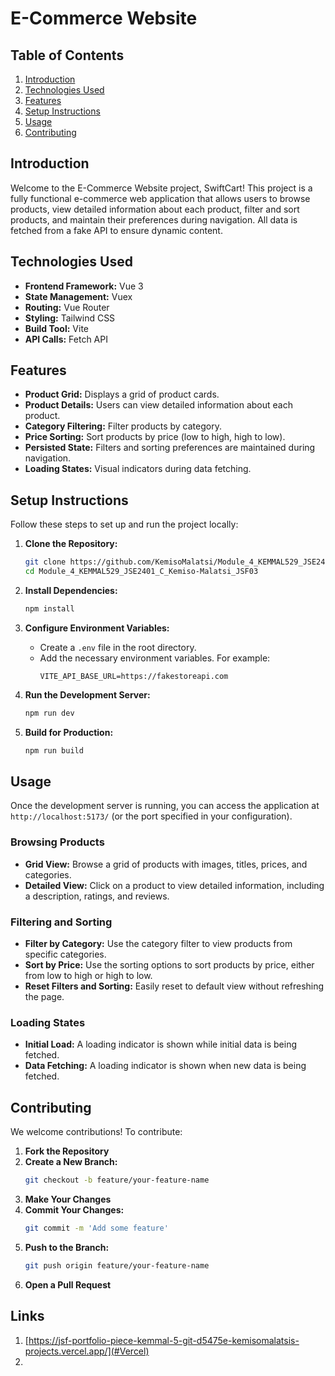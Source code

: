 # E-Commerce Website

## Table of Contents

1. [Introduction](#introduction)
2. [Technologies Used](#technologies-used)
3. [Features](#features)
4. [Setup Instructions](#setup-instructions)
5. [Usage](#usage)
6. [Contributing](#contributing)


## Introduction

Welcome to the E-Commerce Website project, SwiftCart! This project is a fully functional e-commerce web application that allows users to browse products, view detailed information about each product, filter and sort products, and maintain their preferences during navigation. All data is fetched from a fake API to ensure dynamic content.

## Technologies Used

- **Frontend Framework:** Vue 3
- **State Management:** Vuex
- **Routing:** Vue Router
- **Styling:** Tailwind CSS
- **Build Tool:** Vite
- **API Calls:** Fetch API

## Features

- **Product Grid:** Displays a grid of product cards.
- **Product Details:** Users can view detailed information about each product.
- **Category Filtering:** Filter products by category.
- **Price Sorting:** Sort products by price (low to high, high to low).
- **Persisted State:** Filters and sorting preferences are maintained during navigation.
- **Loading States:** Visual indicators during data fetching.

## Setup Instructions

Follow these steps to set up and run the project locally:

1. **Clone the Repository:**
    ```bash
    git clone https://github.com/KemisoMalatsi/Module_4_KEMMAL529_JSE2401_C_Kemiso-Malatsi_JSF03.git
    cd Module_4_KEMMAL529_JSE2401_C_Kemiso-Malatsi_JSF03
    ```

2. **Install Dependencies:**
    ```bash
    npm install
    ```

3. **Configure Environment Variables:**
    - Create a `.env` file in the root directory.
    - Add the necessary environment variables. For example:
      ```env
      VITE_API_BASE_URL=https://fakestoreapi.com
      ```

4. **Run the Development Server:**
    ```bash
    npm run dev
    ```

5. **Build for Production:**
    ```bash
    npm run build
    ```

## Usage

Once the development server is running, you can access the application at `http://localhost:5173/` (or the port specified in your configuration).

### Browsing Products

- **Grid View:** Browse a grid of products with images, titles, prices, and categories.
- **Detailed View:** Click on a product to view detailed information, including a description, ratings, and reviews.

### Filtering and Sorting

- **Filter by Category:** Use the category filter to view products from specific categories.
- **Sort by Price:** Use the sorting options to sort products by price, either from low to high or high to low.
- **Reset Filters and Sorting:** Easily reset to default view without refreshing the page.

### Loading States

- **Initial Load:** A loading indicator is shown while initial data is being fetched.
- **Data Fetching:** A loading indicator is shown when new data is being fetched.

## Contributing

We welcome contributions! To contribute:

1. **Fork the Repository**
2. **Create a New Branch:**
    ```bash
    git checkout -b feature/your-feature-name
    ```
3. **Make Your Changes**
4. **Commit Your Changes:**
    ```bash
    git commit -m 'Add some feature'
    ```
5. **Push to the Branch:**
    ```bash
    git push origin feature/your-feature-name
    ```
6. **Open a Pull Request**

## Links

1. [https://jsf-portfolio-piece-kemmal-5-git-d5475e-kemisomalatsis-projects.vercel.app/](#Vercel)
2. [](#YouTube)